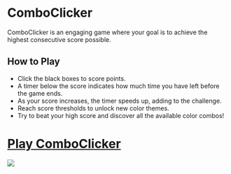 # ComboClicker

ComboClicker is an engaging game where your goal is to achieve the highest consecutive score possible.

## How to Play
- Click the black boxes to score points.
- A timer below the score indicates how much time you have left before the game ends.
- As your score increases, the timer speeds up, adding to the challenge.
- Reach score thresholds to unlock new color themes.
- Try to beat your high score and discover all the available color combos!

# [**Play ComboClicker**](https://kvnok.github.io/ComboClicker/)
![](https://i.imgur.com/5X6Hswn.gif)
